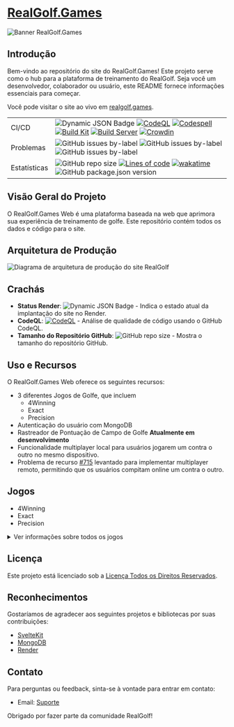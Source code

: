 # [RealGolf.Games](https://realgolf.games)

![Banner RealGolf.Games](https://raw.githubusercontent.com/realgolf/Golf/main/img/logo_banner.PNG)

## Introdução

Bem-vindo ao repositório do site do RealGolf.Games! Este projeto serve como o hub para a plataforma de treinamento do RealGolf. Seja você um desenvolvedor, colaborador ou usuário, este README fornece informações essenciais para começar.

Você pode visitar o site ao vivo em [realgolf.games](https://realgolf.games).

|              |                                                                                                                                                                                                                                                                                                                                                                                                                                                                                                                                                                                                                                                                                                                                                                                                                                                                                                                                                                                      |
| ------------ | ------------------------------------------------------------------------------------------------------------------------------------------------------------------------------------------------------------------------------------------------------------------------------------------------------------------------------------------------------------------------------------------------------------------------------------------------------------------------------------------------------------------------------------------------------------------------------------------------------------------------------------------------------------------------------------------------------------------------------------------------------------------------------------------------------------------------------------------------------------------------------------------------------------------------------------------------------------------------------------ |
| CI/CD        | ![Dynamic JSON Badge](https://img.shields.io/badge/dynamic/json?url=https%3A%2F%2Frender-deploy-status-vwj3.onrender.com%2Fsrv-cn12obocmk4c73di1vg0&query=status&style=flat-square&logo=render&label=Render) [![CodeQL](https://github.com/realgolf/Golf/actions/workflows/github-code-scanning/codeql/badge.svg)](https://github.com/realgolf/Golf/actions/workflows/github-code-scanning/codeql) [![Codespell](https://github.com/realgolf/Golf/actions/workflows/codespell.yml/badge.svg?branch=main)](https://github.com/realgolf/Golf/actions/workflows/codespell.yml) [![Build Kit](https://github.com/realgolf/Golf/actions/workflows/kit.yml/badge.svg)](https://github.com/realgolf/Golf/actions/workflows/kit.yml) [![Build Server](https://github.com/realgolf/Golf/actions/workflows/server.yml/badge.svg)](https://github.com/realgolf/Golf/actions/workflows/server.yml) [![Crowdin](https://badges.crowdin.net/realgolf/localized.svg)](https://crowdin.com/project/realgolf) |
| Problemas    | ![GitHub issues by-label](https://img.shields.io/github/issues/realgolf/Golf/feature) ![GitHub issues by-label](https://img.shields.io/github/issues/realgolf/Golf/bug) ![GitHub issues by-label](https://img.shields.io/github/issues/realgolf/Golf/game)                                                                                                                                                                                                                                                                                                                                                                                                                                                                                                                                                                                                                                                                                                                              |
| Estatísticas | ![GitHub repo size](https://img.shields.io/github/repo-size/realgolf/Golf) [![Lines of code](https://tokei.rs/b1/github/realgolf/Golf)](https://github.com/XAMPPRocky/tokei) [![wakatime](https://wakatime.com/badge/github/realgolf/web.svg)](https://wakatime.com/badge/github/realgolf/web) ![GitHub package.json version](https://img.shields.io/github/package-json/v/realgolf/Golf)                                                                                                                                                                                                                                                                                                                                                                                                                                                                                                                                                                                               |

## Visão Geral do Projeto

O RealGolf.Games Web é uma plataforma baseada na web que aprimora sua experiência de treinamento de golfe. Este repositório contém todos os dados e código para o site.

## Arquitetura de Produção

![Diagrama de arquitetura de produção do site RealGolf](https://raw.githubusercontent.com/realgolf/Golf/main/img/architecture.png)

## Crachás

- **Status Render**: ![Dynamic JSON Badge](https://img.shields.io/badge/dynamic/json?url=https%3A%2F%2Frender-deploy-status-vwj3.onrender.com%2Fsrv-cn12obocmk4c73di1vg0&query=status&style=flat-square&logo=render&label=Render) - Indica o estado atual da implantação do site no Render.
- **CodeQL**: [![CodeQL](https://github.com/realgolf/Golf/actions/workflows/github-code-scanning/codeql/badge.svg)](https://github.com/realgolf/Golf/actions/workflows/github-code-scanning/codeql) - Análise de qualidade de código usando o GitHub CodeQL.
- **Tamanho do Repositório GitHub**: ![GitHub repo size](https://img.shields.io/github/repo-size/realgolf/Golf) - Mostra o tamanho do repositório GitHub.

## Uso e Recursos

O RealGolf.Games Web oferece os seguintes recursos:

- 3 diferentes Jogos de Golfe, que incluem
  - 4Winning
  - Exact
  - Precision
- Autenticação do usuário com MongoDB
- Rastreador de Pontuação de Campo de Golfe **Atualmente em desenvolvimento**
- Funcionalidade multiplayer local para usuários jogarem um contra o outro no mesmo dispositivo.
- Problema de recurso [#715](https://github.com/realgolf/Golf/issues/715) levantado para implementar multiplayer remoto, permitindo que os usuários compitam online um contra o outro.

## Jogos

- 4Winning
- Exact
- Precision

<details>
  <summary>Ver informações sobre todos os jogos</summary>

### 4Winning

No 4Winning, o objetivo é conectar estrategicamente quatro peças em uma linha. Nossa versão do jogo apresenta um tabuleiro maior do que o layout padrão 4x4, com 8 colunas e 9 linhas. As colunas adicionais em cada lado introduzem um desafio: os jogadores devem atingir uma distância específica dentro da deviação lateral. Este aspecto torna-se mais pronunciado no Modo Prata e acima, adicionando complexidade e exigindo que os jogadores considerem cuidadosamente suas jogadas.

![Jogo 4Winning](https://raw.githubusercontent.com/realgolf/Golf/main/img/4Winning.png)

### Exact

Exact é um jogo onde o objetivo é atingir 100 ou menos enquanto se pontua a maioria dos pontos. Os jogadores ganham pontos com base nos seguintes critérios: Alcançar exatamente 100 metros concede 5 pontos, atingir múltiplos de dez ganha 3 pontos, números com dígitos repetidos marcam 2 pontos. Além disso, atingir a mesma linha dobra os pontos obtidos. No entanto, qualquer outro número que exceda 100 ou caia abaixo de 5 resulta em uma dedução de 1 ponto. Todos os outros números entre 5 e 100 marcam 1 ponto. O desafio está em equilibrar a precisão com a maximização dos pontos para obter a maior pontuação.

![Jogo Exact](https://raw.githubusercontent.com/realgolf/Golf/main/img/Exact.png)

### Precision

Precision é um jogo onde o objetivo é se aproximar o máximo possível dos alvos. Para cada metro que você errar o alvo, você receberá uma dedução de um ponto. O vencedor do jogo é o jogador com mais pontos no final. O jogo termina quando apenas um jogador tem pontos restantes. Você pode observar a distância que precisa disparar e a equipe atual, juntamente com os pontos restantes para cada equipe.

![Jogo Precision](https://raw.githubusercontent.com/realgolf/Golf/main/img/Precision.png)

</details>

## Licença

Este projeto está licenciado sob a [Licença Todos os Direitos Reservados](LICENSE.md).

## Reconhecimentos

Gostaríamos de agradecer aos seguintes projetos e bibliotecas por suas contribuições:

- [SvelteKit](https://github.com/sveltejs/kit)
- [MongoDB](https://github.com/mongodb)
- [Render](https://github.com/renderinc)

## Contato

Para perguntas ou feedback, sinta-se à vontade para entrar em contato:

- Email: [Suporte](mailto:support@realgolf.games)

Obrigado por fazer parte da comunidade RealGolf!
